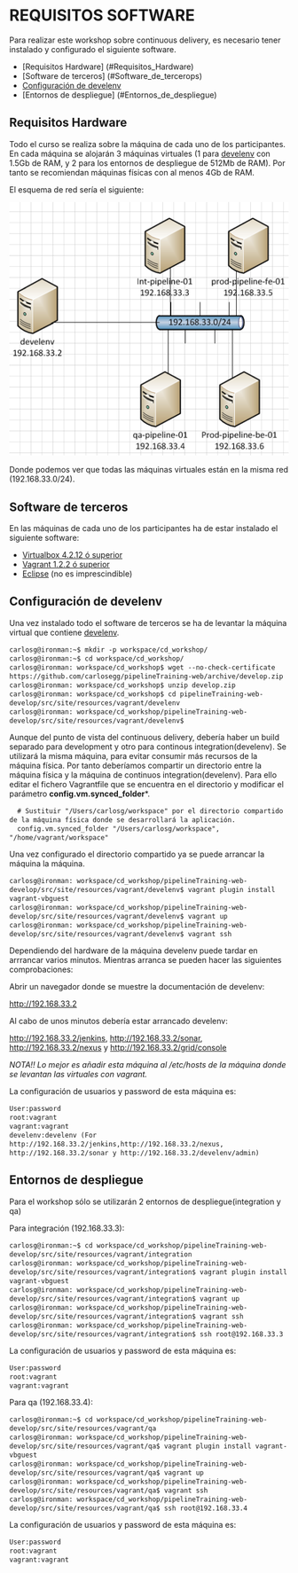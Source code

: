 REQUISITOS SOFTWARE
===================

Para realizar este workshop sobre continuous delivery, es necesario
tener instalado y configurado el siguiente software.

* [Requisitos Hardware] (#Requisitos_Hardware)
* [Software de terceros] (#Software_de_tercerops)
* [Configuración de develenv](#Configuración_de_develenv)
* [Entornos de despliegue] (#Entornos_de_despliegue)

Requisitos Hardware
-------------------

Todo el curso se realiza sobre la máquina de cada uno de los participantes. En
cada máquina se alojarán 3 máquinas virtuales (1 para 
[develenv](http://develenv.softwaresano.com) con 1.5Gb de RAM, y 2 para 
los entornos de despliegue de 512Mb de RAM). 
Por tanto se recomiendan máquinas físicas con al menos 4Gb de RAM.

El esquema de red sería el siguiente:

![Esquema de red](/src/site/resources/img/training/DisenoDeRed.png "Esquema de red")

Donde podemos ver que todas las máquinas virtuales están en la misma red (192.168.33.0/24).

Software de terceros
--------------------

En las máquinas de cada uno de los participantes ha de estar instalado el siguiente
software:

* [Virtualbox 4.2.12 ó superior](https://www.virtualbox.org/wiki/Downloads)
* [Vagrant 1.2.2 ó superior](http://downloads.vagrantup.com/tags/v1.2.2)
* [Eclipse](http://www.eclipse.org/downloads/) (no es imprescindible)

Configuración de develenv
-------------------------

Una vez instalado todo el software de terceros se ha de levantar la máquina
virtual que contiene [develenv](http://develenv.softwaresano.com).

```
carlosg@ironman:~$ mkdir -p workspace/cd_workshop/
carlosg@ironman:~$ cd workspace/cd_workshop/
carlosg@ironman: workspace/cd_workshop$ wget --no-check-certificate https://github.com/carlosegg/pipelineTraining-web/archive/develop.zip
carlosg@ironman: workspace/cd_workshop$ unzip develop.zip 
carlosg@ironman: workspace/cd_workshop$ cd pipelineTraining-web-develop/src/site/resources/vagrant/develenv 
carlosg@ironman: workspace/cd_workshop/pipelineTraining-web-develop/src/site/resources/vagrant/develenv$
```

Aunque del punto de vista del continuous delivery, debería haber un build separado
para development y otro para continous integration(develenv). Se utilizará la misma máquina, para evitar consumir
más recursos de la máquina física. Por tanto deberíamos compartir un directorio entre
la máquina física y la máquina de continuos integration(develenv). Para ello editar
el fichero Vagrantfile que se encuentra en el directorio y modificar el parámetro 
**config.vm.synced_folder***. 

```
  # Sustituir "/Users/carlosg/workspace" por el directorio compartido de la máquina física donde se desarrollará la aplicación.
  config.vm.synced_folder "/Users/carlosg/workspace", "/home/vagrant/workspace"
```

Una vez configurado el directorio compartido ya se puede arrancar la máquina la máquina.

```
carlosg@ironman: workspace/cd_workshop/pipelineTraining-web-develop/src/site/resources/vagrant/develenv$ vagrant plugin install vagrant-vbguest
carlosg@ironman: workspace/cd_workshop/pipelineTraining-web-develop/src/site/resources/vagrant/develenv$ vagrant up
carlosg@ironman: workspace/cd_workshop/pipelineTraining-web-develop/src/site/resources/vagrant/develenv$ vagrant ssh 
```

Dependiendo del hardware de la máquina develenv puede tardar en arrrancar varios
minutos. Mientras arranca se pueden hacer las siguientes comprobaciones:

Abrir un navegador donde se muestre la documentación de develenv:

http://192.168.33.2

Al cabo de unos minutos debería estar arrancado develenv:

http://192.168.33.2/jenkins, http://192.168.33.2/sonar, http://192.168.33.2/nexus
y http://192.168.33.2/grid/console

*NOTA!!* _Lo mejor es añadir esta máquina al /etc/hosts de la máquina donde se levantan las virtuales con vagrant._

La configuración de usuarios y password de esta máquina es:

```
User:password
root:vagrant
vagrant:vagrant
develenv:develenv (For http://192.168.33.2/jenkins,http://192.168.33.2/nexus,
http://192.168.33.2/sonar y http://192.168.33.2/develenv/admin)
```

Entornos de despliegue
----------------------

Para el workshop sólo se utilizarán 2 entornos de despliegue(integration y qa)

Para integración (192.168.33.3):

```
carlosg@ironman:~$ cd workspace/cd_workshop/pipelineTraining-web-develop/src/site/resources/vagrant/integration
carlosg@ironman: workspace/cd_workshop/pipelineTraining-web-develop/src/site/resources/vagrant/integration$ vagrant plugin install vagrant-vbguest
carlosg@ironman: workspace/cd_workshop/pipelineTraining-web-develop/src/site/resources/vagrant/integration$ vagrant up
carlosg@ironman: workspace/cd_workshop/pipelineTraining-web-develop/src/site/resources/vagrant/integration$ vagrant ssh
carlosg@ironman: workspace/cd_workshop/pipelineTraining-web-develop/src/site/resources/vagrant/integration$ ssh root@192.168.33.3
```

La configuración de usuarios y password de esta máquina es:

```
User:password
root:vagrant
vagrant:vagrant
```

Para qa (192.168.33.4):

```
carlosg@ironman:~$ cd workspace/cd_workshop/pipelineTraining-web-develop/src/site/resources/vagrant/qa
carlosg@ironman: workspace/cd_workshop/pipelineTraining-web-develop/src/site/resources/vagrant/qa$ vagrant plugin install vagrant-vbguest
carlosg@ironman: workspace/cd_workshop/pipelineTraining-web-develop/src/site/resources/vagrant/qa$ vagrant up
carlosg@ironman: workspace/cd_workshop/pipelineTraining-web-develop/src/site/resources/vagrant/qa$ vagrant ssh
carlosg@ironman: workspace/cd_workshop/pipelineTraining-web-develop/src/site/resources/vagrant/qa$ ssh root@192.168.33.4
```

La configuración de usuarios y password de esta máquina es:

```
User:password
root:vagrant
vagrant:vagrant
```
